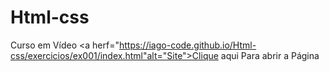 # Html-css
 Curso em Vídeo
<a herf="https://iago-code.github.io/Html-css/exercicios/ex001/index.html"alt="Site">Clique aqui Para abrir a Página 